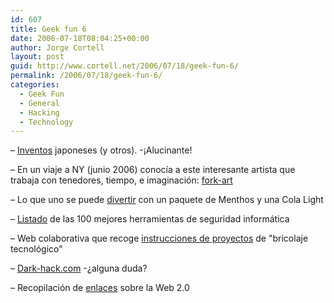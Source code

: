 ```yaml
---
id: 607
title: Geek fun 6
date: 2006-07-18T08:04:25+00:00
author: Jorge Cortell
layout: post
guid: http://www.cortell.net/2006/07/18/geek-fun-6/
permalink: /2006/07/18/geek-fun-6/
categories:
  - Geek Fun
  - General
  - Hacking
  - Technology
---
```

– <a title="No me puedo creer que lo hayan inventado" target="_blank" href="http://www.nopuedocreer.com/quelohayaninventado/">Inventos</a> japoneses (y otros). -¡Alucinante!

– En un viaje a NY (junio 2006) conocí­a a este interesante artista que trabaja con tenedores, tiempo, e imaginación: <a target="_blank" title="Fork Art" href="http://www.fork-art.com/">fork-art</a>

– Lo que uno se puede [divertir](http://www.youtube.com/watch?v=YNgl6z5Z7k4 "video") con un paquete de Menthos y una Cola Light

– <a target="_blank" title="Sec tools" href="http://sectools.org/">Listado</a> de las 100 mejores herramientas de seguridad informática

– Web colaborativa que recoge <a target="_blank" title="instructables" href="http://www.instructables.com/">instrucciones de proyectos</a> de "bricolaje tecnológico"

– <a target="_blank" title="dark-hack" href="http://www.dark-hack.com/">Dark-hack.com</a> -¿alguna duda?

– Recopilación de <a target="_blank" title="web 2.0" href="http://www.agujero.com/modules.php?name=News&file=article&sid=805">enlaces</a> sobre la Web 2.0